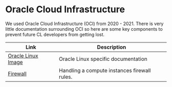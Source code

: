 # Oracle Cloud Infrastructure

We used Oracle Cloud Infrastructure (OCI) from 2020 - 2021. There is very little
documentation surrounding OCI so here are some key components to prevent future
CL developers from getting lost.

| Link | Description |
| --- | --- |
| [Oracle Linux Image](oracle-linux.md) | Oracle Linux specific documentation |
| [Firewall](firewall.md) | Handling a compute instances firewall rules. |
